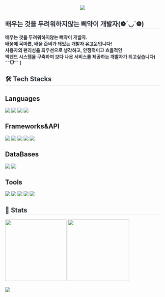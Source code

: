 <div align= "center">
    <img src="https://capsule-render.vercel.app/api?type=shark&color=ffff99&height=120&text=WELCOME%20TO%20THE%20GoWoon's%20GitHub('-'🖐🏻)&animation=blink&fontColor=000000&fontSize=40" />
    </div>
    <div style="text-align: left;"> 
    <h2 style="border-bottom: 1px solid #d8dee4; color: #282d33;"> 배우는 것을 두려워하지않는 삐약이 개발자(❁´◡`❁) </h2>  
    <div style="font-weight: 700; font-size: 15px; text-align: left; color: #282d33;"> 배우는 것을 두려워하지않는 삐약이 개발자. </li><br></li>배움에 목마른, 배울 준비가 돼있는 개발자 유고운입니다!</li><br></li>사용자의 편리성을 최우선으로 생각하고, 안정적이고 효율적인<br> 백엔드 시스템을 구축하여 보다 나은 서비스를 제공하는 개발자가 되고싶습니다( ˶ˆᗜˆ˵ ) </div> 
    </div>
    <div style="text-align: left;">
    <h2 style="border-bottom: 1px solid #d8dee4; color: #282d33;"> 🛠️ Tech Stacks </h2>
    <div style="margin: ; text-align: left;" "text-align: left;">
          <h2>Languages</h2>
          <img src="https://img.shields.io/badge/Java-007396?style=for-the-badge&logo=Java&logoColor=white">
          <img src="https://img.shields.io/badge/HTML5-E34F26?style=for-the-badge&logo=HTML5&logoColor=white">
          <img src="https://img.shields.io/badge/CSS3-1572B6?style=for-the-badge&logo=CSS3&logoColor=white">
          <img src="https://img.shields.io/badge/Javascript-F7DF1E?style=for-the-badge&logo=Javascript&logoColor=white">
          <h2>Frameworks&API</h2>
          <img src="https://img.shields.io/badge/Spring-6DB33F?style=for-the-badge&logo=Spring&logoColor=white">
          <img src="https://img.shields.io/badge/Spring Boot-578B34?style=for-the-badge&logo=Spring Boot&logoColor=white">
          <img src="https://img.shields.io/badge/Bootstrap-7952B3?style=for-the-badge&logo=Bootstrap&logoColor=white">
          <img src="https://img.shields.io/badge/Ajax-9999FF?style=for-the-badge&logo=Ajax&logoColor=white">
          <img src="https://img.shields.io/badge/JPA-90E59A?style=for-the-badge&logo=JPA&logoColor=white">
          <h2>DataBases</h2>
          <img src="https://img.shields.io/badge/MySQL-4479A1?style=for-the-badge&logo=MySQL&logoColor=white">
          <img src="https://img.shields.io/badge/Oracle-F80000?style=for-the-badge&logo=Oracle&logoColor=white">
          <h2>Tools</h2>
          <img src="https://img.shields.io/badge/Dbeaver-1997B5?style=for-the-badge&logo=DBeaver&logoColor=white">
          <img src="https://img.shields.io/badge/IntelliJ IDea-FF5A5F?style=for-the-badge&logo=IntelliJ IDea&logoColor=white">  
          <img src="https://img.shields.io/badge/VS code-0078C0?style=for-the-badge&logo=VS Code&logoColor=white"> 
          <img src="https://img.shields.io/badge/Github-FFDF6F?style=for-the-badge&logo=Github&logoColor=white">
          <img src="https://img.shields.io/badge/Notion-E8E8E8?style=for-the-badge&logo=Notion&logoColor=white">
          <br/>
          </div>
    </div>
    <div style="text-align: left;"> 
    <h2 style="border-bottom: 1px solid #d8dee4; color: #282d33;"> 🏅 Stats </h2> 
      <div style="text-align: left;">
        <img src="https://github-readme-stats.vercel.app/api?username=GoniGoniiiii&layout=compact&bg_color=180,00000000&title_color=000000&text_color=000000&count_private=true" style="height:200px">
        <img src="https://github-readme-stats.vercel.app/api/top-langs/?username=GoniGoniiiii&layout=compact&bg_color=180,00000000&title_color=000000&text_color=000000" style="height:200px"/>
<br><br>
<a href="https://github.com/ashutosh00710/github-readme-activity-graph">
    <img src="https://github-readme-activity-graph.vercel.app/graph?username=GoniGoniiiii&bg_color=white&color=000000&line=E8E8E8&point=000000&custom_title=고운's%20Contribution%20Graph">

</a>
